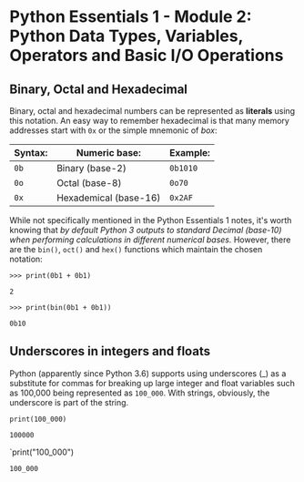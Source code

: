 # Python Essentials 1 - Module 2: Python Data Types, Variables, Operators and Basic I/O Operations

## Binary, Octal and Hexadecimal
Binary, octal and hexadecimal numbers can be represented as **literals** using this notation. An easy way to remember hexadecimal is that many memory addresses start with `0x` or the simple mnemonic of *box*:

| Syntax: | Numeric base:         | Example: |
| ------- | --------------------- | -------- |
| `0b`    | Binary (base-2)       | `0b1010` |
| `0o`    | Octal (base-8)        | `0o70`   |
| `0x`    | Hexademical (base-16) | `0x2AF`  |

While not specifically mentioned in the Python Essentials 1 notes, it's worth knowing that *by default Python 3 outputs to standard Decimal (base-10) when performing calculations in different numerical bases.* However, there are the `bin()`, `oct()` and `hex()` functions which maintain the chosen notation:

`>>> print(0b1 + 0b1)`

`2`

`>>> print(bin(0b1 + 0b1))`

`0b10`

## Underscores in integers and floats

Python (apparently since Python 3.6) supports using underscores (_) as a substitute for commas for breaking up large integer and float variables such as 100,000 being represented as `100_000`. With strings, obviously, the underscore is part of the string.

`print(100_000)`

`100000`

`print("100_000")

`100_000`
